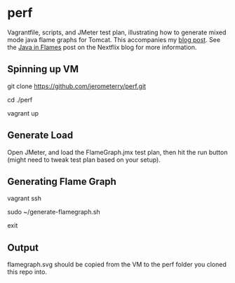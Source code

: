 # perf

Vagrantfile, scripts, and JMeter test plan, illustrating how to generate mixed mode java flame graphs for Tomcat. This accompanies my [blog post](http://blog.jerometerry.com/2016/12/generating-java-mixed-mode-flame-graphs.html). See the [Java in Flames](http://techblog.netflix.com/2015/07/java-in-flames.html) post on the Nextflix blog for more information. 

## Spinning up VM

git clone https://github.com/jerometerry/perf.git

cd ./perf

vagrant up

## Generate Load

Open JMeter, and load the FlameGraph.jmx test plan, then hit the run button (might need to tweak test plan based on your setup). 

## Generating Flame Graph

vagrant ssh

sudo ~/generate-flamegraph.sh

exit

## Output

flamegraph.svg should be copied from the VM to the perf folder you cloned this repo into. 
